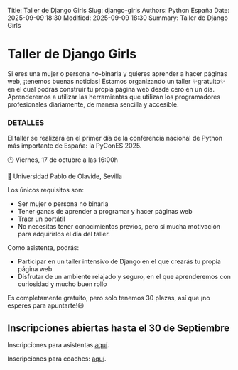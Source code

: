 Title: Taller de Django Girls
Slug: django-girls
Authors: Python España
Date: 2025-09-09 18:30
Modified: 2025-09-09 18:30
Summary: Taller de Django Girls


# Taller de Django Girls

Si eres una mujer o persona no-binaria y quieres aprender a hacer páginas web, ¡tenemos buenas noticias! Estamos organizando un taller ✨gratuito✨ en el cual podrás construir tu propia página web desde cero en un día. Aprenderemos a utilizar las herramientas que utilizan los programadores profesionales diariamente, de manera sencilla y accesible.

### DETALLES

El taller se realizará en el primer día de la conferencia nacional de Python más importante de España: la PyConES 2025.

🕒 Viernes, 17 de octubre a las 16:00h 

📍 Universidad Pablo de Olavide, Sevilla


Los únicos requisitos son:

- Ser mujer o persona no binaria
- Tener ganas de aprender a programar y hacer páginas web
- Traer un portátil
- No necesitas tener conocimientos previos, pero sí mucha motivación para adquirirlos el día del taller.

Como asistenta, podrás: 

- Participar en un taller intensivo de Django en el que crearás tu propia página web
- Disfrutar de un ambiente relajado y seguro, en el que aprenderemos con curiosidad y mucho buen rollo

Es completamente gratuito, pero solo tenemos 30 plazas, así que ¡no esperes para apuntarte!😃

## **Inscripciones abiertas hasta el 30 de Septiembre**

Inscripciones para asistentas [aquí](https://forms.gle/brL93yPg4SquggLs8).

Inscripciones para coaches: [aquí](https://forms.gle/K6ajjYseDiBY64GY6).

